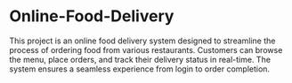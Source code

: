 # Online-Food-Delivery
This project is an online food delivery system designed to streamline the process of ordering food from various restaurants. Customers can browse the menu, place orders, and track their delivery status in real-time. The system ensures a seamless experience from login to order completion.
